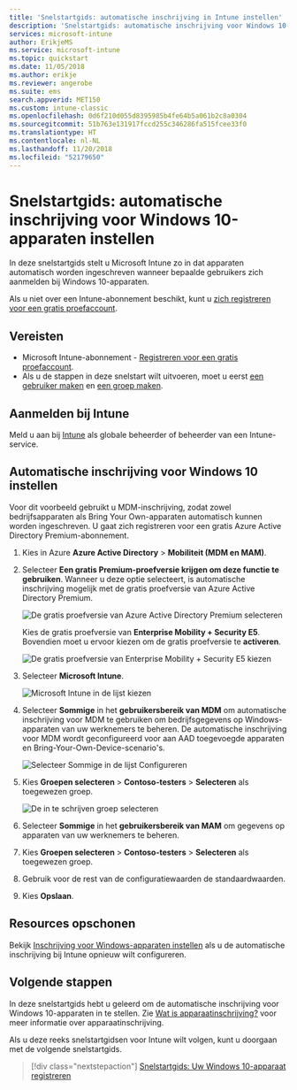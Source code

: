```yaml
---
title: 'Snelstartgids: automatische inschrijving in Intune instellen'
description: 'Snelstartgids: automatische inschrijving voor Windows 10-apparaten in Intune instellen.'
services: microsoft-intune
author: ErikjeMS
ms.service: microsoft-intune
ms.topic: quickstart
ms.date: 11/05/2018
ms.author: erikje
ms.reviewer: angerobe
ms.suite: ems
search.appverid: MET150
ms.custom: intune-classic
ms.openlocfilehash: 0d6f210d055d8395985b4fe64b5a061b2c8a0304
ms.sourcegitcommit: 51b763e131917fccd255c346286fa515fcee33f0
ms.translationtype: HT
ms.contentlocale: nl-NL
ms.lasthandoff: 11/20/2018
ms.locfileid: "52179650"
---
```

# <a name="quickstart-set-up-automatic-enrollment-for-windows-10-devices"></a>Snelstartgids: automatische inschrijving voor Windows 10-apparaten instellen

In deze snelstartgids stelt u Microsoft Intune zo in dat apparaten automatisch worden ingeschreven wanneer bepaalde gebruikers zich aanmelden bij Windows 10-apparaten.

Als u niet over een Intune-abonnement beschikt, kunt u [zich registreren voor een gratis proefaccount](free-trial-sign-up.md).

## <a name="prerequisites"></a>Vereisten

- Microsoft Intune-abonnement - [Registreren voor een gratis proefaccount](free-trial-sign-up.md).
- Als u de stappen in deze snelstart wilt uitvoeren, moet u eerst [een gebruiker maken](quickstart-create-user.md) en [een groep maken](quickstart-create-group.md).

## <a name="sign-in-to-intune"></a>Aanmelden bij Intune

Meld u aan bij [Intune](https://aka.ms/intuneportal) als globale beheerder of beheerder van een Intune-service.

## <a name="set-up-windows-10-automatic-enrollment"></a>Automatische inschrijving voor Windows 10 instellen

Voor dit voorbeeld gebruikt u MDM-inschrijving, zodat zowel bedrijfsapparaten als Bring Your Own-apparaten automatisch kunnen worden ingeschreven. U gaat zich registreren voor een gratis Azure Active Directory Premium-abonnement.

1. Kies in Azure **Azure Active Directory** > **Mobiliteit (MDM en MAM)**.
2. Selecteer **Een gratis Premium-proefversie krijgen om deze functie te gebruiken**. Wanneer u deze optie selecteert, is automatische inschrijving mogelijk met de gratis proefversie van Azure Active Directory Premium. 

    ![De gratis proefversie van Azure Active Directory Premium selecteren](media/quickstart-setup-auto-enrollment/quickstart-setup-auto-enrollment-01.png)

    Kies de gratis proefversie van **Enterprise Mobility + Security E5**. Bovendien moet u ervoor kiezen om de gratis proefversie te **activeren**.

    ![De gratis proefversie van Enterprise Mobility + Security E5 kiezen](media/quickstart-setup-auto-enrollment/quickstart-setup-auto-enrollment-02.png)

3. Selecteer **Microsoft Intune**. 

    ![Microsoft Intune in de lijst kiezen](media/quickstart-setup-auto-enrollment/quickstart-setup-auto-enrollment-03.png)

4. Selecteer **Sommige** in het **gebruikersbereik van MDM** om automatische inschrijving voor MDM te gebruiken om bedrijfsgegevens op Windows-apparaten van uw werknemers te beheren. De automatische inschrijving voor MDM wordt geconfigureerd voor aan AAD toegevoegde apparaten en Bring-Your-Own-Device-scenario's.

    ![Selecteer Sommige in de lijst Configureren](media/quickstart-setup-auto-enrollment/quickstart-setup-auto-enrollment-04.png)

5. Kies **Groepen selecteren** > **Contoso-testers** > **Selecteren** als toegewezen groep.

    ![De in te schrijven groep selecteren](media/quickstart-setup-auto-enrollment/quickstart-setup-auto-enrollment-05.png)

6. Selecteer **Sommige** in het **gebruikersbereik van MAM** om gegevens op apparaten van uw werknemers te beheren.
7. Kies **Groepen selecteren** > **Contoso-testers** > **Selecteren** als toegewezen groep. 
8. Gebruik voor de rest van de configuratiewaarden de standaardwaarden.
9. Kies **Opslaan**.

## <a name="clean-up-resources"></a>Resources opschonen

Bekijk [Inschrijving voor Windows-apparaten instellen](windows-enroll.md) als u de automatische inschrijving bij Intune opnieuw wilt configureren.

## <a name="next-steps"></a>Volgende stappen

In deze snelstartgids hebt u geleerd om de automatische inschrijving voor Windows 10-apparaten in te stellen. Zie [Wat is apparaatinschrijving?](device-enrollment.md) voor meer informatie over apparaatinschrijving.

Als u deze reeks snelstartgidsen voor Intune wilt volgen, kunt u doorgaan met de volgende snelstartgids.

> [!div class="nextstepaction"]
> [Snelstartgids: Uw Windows 10-apparaat registreren](quickstart-enroll-windows-device.md)